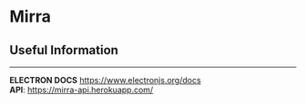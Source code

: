 # Mirra 

## Useful Information
***

**ELECTRON DOCS** https://www.electronjs.org/docs <br/>
**API**: https://mirra-api.herokuapp.com/ <br/>

